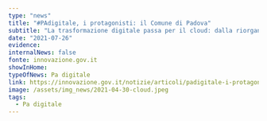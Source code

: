 ```yaml
---
type: "news"
title: "#PAdigitale, i protagonisti: il Comune di Padova"
subtitle: "La trasformazione digitale passa per il cloud: dalla riorganizzazione dei processi a servizi di maggiore qualità per i cittadini."
date: "2021-07-26"
evidence:
internalNews: false
fonte: innovazione.gov.it
showInHome:
typeOfNews: Pa digitale
link: https://innovazione.gov.it/notizie/articoli/padigitale-i-protagonisti-il-comune-di-padova/
image: /assets/img_news/2021-04-30-cloud.jpeg
tags:
  - Pa digitale
---
```

